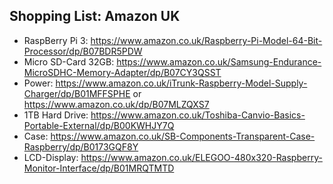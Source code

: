 ## Shopping List: Amazon UK

* RaspBerry Pi 3: https://www.amazon.co.uk/Raspberry-Pi-Model-64-Bit-Processor/dp/B07BDR5PDW
* Micro SD-Card 32GB: https://www.amazon.co.uk/Samsung-Endurance-MicroSDHC-Memory-Adapter/dp/B07CY3QSST
* Power: https://www.amazon.co.uk/iTrunk-Raspberry-Model-Supply-Charger/dp/B01MFFSPHE or https://www.amazon.co.uk/dp/B07MLZQXS7
* 1TB Hard Drive: https://www.amazon.co.uk/Toshiba-Canvio-Basics-Portable-External/dp/B00KWHJY7Q
* Case: https://www.amazon.co.uk/SB-Components-Transparent-Case-Raspberry/dp/B0173GQF8Y
* LCD-Display: https://www.amazon.co.uk/ELEGOO-480x320-Raspberry-Monitor-Interface/dp/B01MRQTMTD
